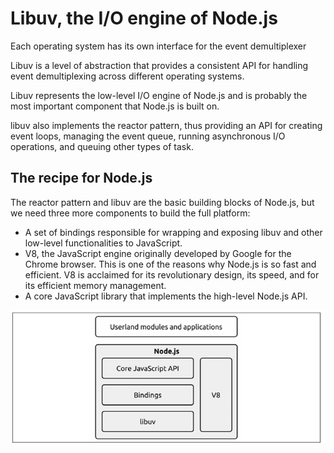 # Libuv, the I/O engine of Node.js

Each operating system has its own interface for the event demultiplexer

Libuv is a level of abstraction that provides a consistent API for handling event demultiplexing across different operating systems.

Libuv represents the low-level I/O engine of Node.js and is probably the most important component that Node.js is built on.

libuv also implements the reactor pattern, thus providing an API for creating event loops, managing the event queue, running asynchronous I/O operations, and queuing other types of task.

## The recipe for Node.js

The reactor pattern and libuv are the basic building blocks of Node.js, but we need three more components to build the full platform:

- A set of bindings responsible for wrapping and exposing libuv and other low-level functionalities to JavaScript.
- V8, the JavaScript engine originally developed by Google for the Chrome browser. This is one of the reasons why Node.js is so fast and efficient. V8 is acclaimed for its revolutionary design, its speed, and for its efficient memory management.
- A core JavaScript library that implements the high-level Node.js API.

![alt text](images/node_comps.png)
